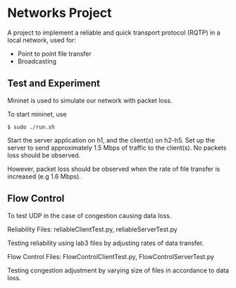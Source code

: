 Networks Project
================
A project to implement a reliable and quick transport protocol (RQTP) in a local network, used for:
- Point to point file transfer
- Broadcasting

Test and Experiment
-------------------
Mininet is used to simulate our network with packet loss. 

To start mininet, use
```terminal
$ sudo ./run.sh
```

Start the server application on h1, and the client(s) on h2-h5. Set up the server to send approximately 1.5 Mbps of traffic to the client(s). No packets loss should be observed.

However, packet loss should be observed when the rate of file transfer is increased (e.g 1.6 Mbps). 

Flow Control
------------
To test UDP in the case of congestion causing data loss. 

Reliability 
Files: reliableClientTest.py, reliableServerTest.py

Testing reliability using lab3 files by adjusting rates of data transfer. 

Flow Control
Files: FlowControlClientTest.py, FlowControlServerTest.py

Testing congestion adjustment by varying size of files in accordance to data loss. 
